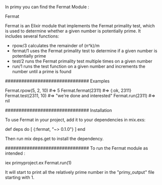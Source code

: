 # 

In primy you can find the Fermat Module :

Fermat

Fermat is an Elixir module that implements the Fermat primality test, which is used to determine whether a given number is potentially prime. It includes several functions:

   - rpow/3 calculates the remainder of (n^k)/m
   - fermat/1 uses the Fermat primality test to determine if a given number is potentially prime
   - test/2 runs the Fermat primality test multiple times on a given number
   - run/1 runs the test function on a given number and increments the number until a prime is found

###############################
Examples

Fermat.rpow(5, 2, 10) #=> 5
Fermat.fermat(2311) #=> {:ok, 2311}
Fermat.test(2311, 10) #=> "we're done and interested"
Fermat.run(2311) #=> nil


###############################
Installation

To use Fermat in your project, add it to your dependencies in mix.exs:

def deps do
  [
    {:fermat, "~> 0.1.0"}
  ]
end

Then run mix deps.get to install the dependency.


###############################
To run the Fermat module as intended :

iex primyproject.ex
Fermat.run(1)

It will start to print all the relatively prime number in the "primy_output" file starting with 1.
